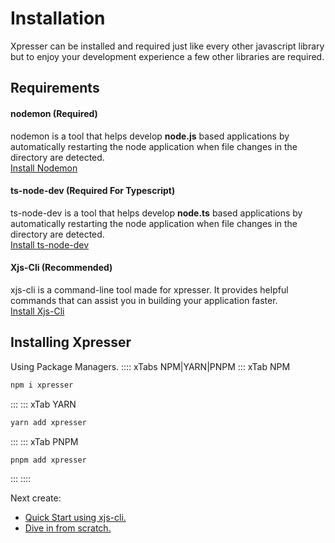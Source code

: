 # Installation
Xpresser can be installed and required just like every other javascript library but to enjoy your development experience a few other libraries are required.
## Requirements

#### nodemon (Required)
nodemon is a tool that helps develop **node.js** based applications by automatically restarting the node application when file changes in the directory are detected. 
<br>[Install Nodemon](https://www.npmjs.com/package/nodemon)

#### ts-node-dev **(Required For Typescript)**
ts-node-dev is a tool that helps develop **node.ts** based applications by automatically restarting the node application when file changes in the directory are detected. 
<br>[Install ts-node-dev](https://www.npmjs.com/package/ts-node-dev)

#### Xjs-Cli (Recommended)
xjs-cli is a command-line tool made for xpresser. It provides helpful commands that can assist you in building your application faster.
<br>[Install Xjs-Cli](./xjs-cli.md)

## Installing Xpresser
Using Package Managers.
:::: xTabs NPM|YARN|PNPM
::: xTab NPM
```sh
npm i xpresser
```
:::
::: xTab YARN
```sh
yarn add xpresser
```
:::
::: xTab PNPM
```sh
pnpm add xpresser
```
:::
::::

Next create: 


- [Quick Start using xjs-cli.](./getting-started.md)
- [Dive in from scratch.](./hello-world.md)
